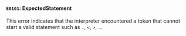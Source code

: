 #### `E0101`: ExpectedStatement

This error indicates that the interpreter encountered a token that cannot start a valid statement such as `.`, `<`, `>`, ...
